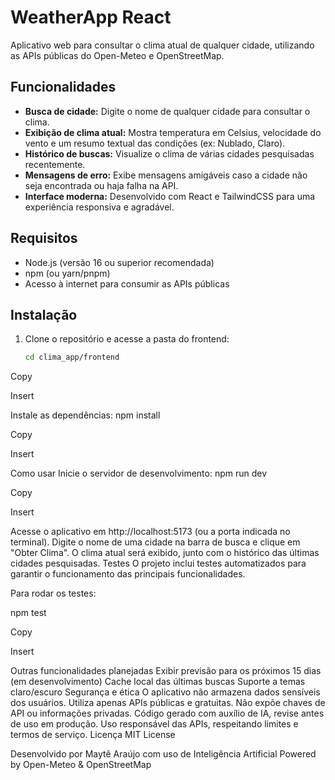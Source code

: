 # WeatherApp React

Aplicativo web para consultar o clima atual de qualquer cidade, utilizando as APIs públicas do Open-Meteo e OpenStreetMap.

## Funcionalidades

- **Busca de cidade:** Digite o nome de qualquer cidade para consultar o clima.
- **Exibição de clima atual:** Mostra temperatura em Celsius, velocidade do vento e um resumo textual das condições (ex: Nublado, Claro).
- **Histórico de buscas:** Visualize o clima de várias cidades pesquisadas recentemente.
- **Mensagens de erro:** Exibe mensagens amigáveis caso a cidade não seja encontrada ou haja falha na API.
- **Interface moderna:** Desenvolvido com React e TailwindCSS para uma experiência responsiva e agradável.

## Requisitos

- Node.js (versão 16 ou superior recomendada)
- npm (ou yarn/pnpm)
- Acesso à internet para consumir as APIs públicas

## Instalação

1. Clone o repositório e acesse a pasta do frontend:
   ```bash
   cd clima_app/frontend

Copy

Insert

Instale as dependências:
npm install

Copy

Insert

Como usar
Inicie o servidor de desenvolvimento:
npm run dev

Copy

Insert

Acesse o aplicativo em http://localhost:5173 (ou a porta indicada no terminal).
Digite o nome de uma cidade na barra de busca e clique em "Obter Clima". O clima atual será exibido, junto com o histórico das últimas cidades pesquisadas.
Testes
O projeto inclui testes automatizados para garantir o funcionamento das principais funcionalidades.

Para rodar os testes:

npm test

Copy

Insert

Outras funcionalidades planejadas
Exibir previsão para os próximos 15 dias (em desenvolvimento)
Cache local das últimas buscas
Suporte a temas claro/escuro
Segurança e ética
O aplicativo não armazena dados sensíveis dos usuários.
Utiliza apenas APIs públicas e gratuitas.
Não expõe chaves de API ou informações privadas.
Código gerado com auxílio de IA, revise antes de uso em produção.
Uso responsável das APIs, respeitando limites e termos de serviço.
Licença
MIT License

Desenvolvido por Maytê Araújo com uso de Inteligência Artificial
Powered by Open-Meteo & OpenStreetMap
